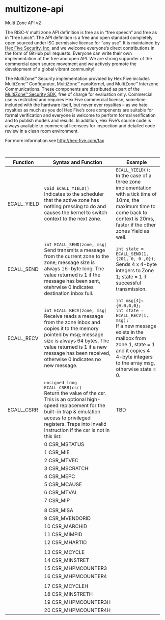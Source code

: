 # multizone-api

Multi Zone API v2

The RISC-V multi zone API definition is free as in “free speech” and free as in “free lunch”. The API definition is a free and open standard completely open sourced under ISC permissive license for “any use”. It is maintained by [Hex Five Security, Inc.](http://hex-five.com) and we welcome everyone’s direct contributions in the form of GitHub pull requests. Everyone can write their own implementation of the free and open API. We are strong supporter of the commercial open source movement and we actively promote the development of a global vibrant community! 

The MultiZone™ Security implementation provided by Hex Five includes MultiZone™ Configurator, MultiZone™ nanoKernel, and MultiZone™ Interzone Communications. These components are distributed as part of the [MultiZone™ Security SDK](https://github.com/hex-five/multizone-sdk), free of charge for evaluation only. Commercial use is restricted and requires Hex Five commercial license, sometime included with the hardware itself, but never ever royalties – as we hate royalties as much as you do! Hex Five’s core components are suitable for formal verification and everyone is welcome to perform formal verification and to publish models and results. In addition, Hex Five’s source code is always available to commercial licensees for inspection and detailed code review in a clean room environment.

For more information see http://hex-five.com/faq

<br>

|Function |	Syntax and Function |	Example |
|---------|---------------------|---------|
|ECALL_YIELD|`void ECALL_YIELD()`<br> Indicates to the scheduler that the active zone has nothing pressing to do and causes the kernel to switch context to the next zone.| `ECALL_YIELD();`<br>In the case of a three zone implementation with a tick time of 10ms, the maximum time to come back to context is 20ms, faster if the other zones Yield as well.|
|ECALL_SEND|`int ECALL_SEND(zone, msg)`<br> Send transmits a message from the current zone to the zone; message size is always 16-byte long. The value returned is 1 if the message has been sent, otehrwise 0 indicates destination inbox full.|`int state = ECALL_SEND(1, {201, 0, 0 ,0});`<br>Sends 4 x 4-byte integers to Zone 1; state = 1 if successful transmission.|
|ECALL_RECV|`int ECALL_RECV(zone, msg)`<br> Receive reads a message from the zone inbox and copies it to the memory pointed by msg; message size is always 64 bytes. The value returned is 1 if a new message has been received, otherwise 0 indicates no new message.|`int msg[4]={0,0,0,0};`<br>`int state = ECALL_RECV(1, msg);`<br>If a new message exists in the mailbox from zone 1, state = 1 and it copies 4 4-byte integers to the array msg, otherwise state = 0.|
|ECALL_CSRR|`unsigned long ECALL_CSRR(csr)`<br> Return the value of the csr. This is an optional high-speed replacement for the built-in trap & emulation access to privileged registers. Traps into Invalid Instruction if the csr is not in this list:<br>| TBD
|| 0 CSR_MSTATUS
|| 1 CSR_MIE
|| 2 CSR_MTVEC
|| 3 CSR_MSCRATCH
|| 4 CSR_MEPC
|| 5 CSR_MCAUSE
|| 6 CSR_MTVAL
|| 7 CSR_MIP
||
|| 8 CSR_MISA
|| 9 CSR_MVENDORID
||10 CSR_MARCHID
||11 CSR_MIMPID
||12 CSR_MHARTID
||
||13 CSR_MCYCLE
||14 CSR_MINSTRET
||15 CSR_MHPMCOUNTER3
||16 CSR_MHPMCOUNTER4
||
||17 CSR_MCYCLEH
||18 CSR_MINSTRETH
||19 CSR_MHPMCOUNTER3H
||20 CSR_MHPMCOUNTER4H


